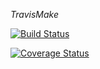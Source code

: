 *TravisMake*

[![Build Status](https://travis-ci.org/jonnyberanekbutforschool/TravisMake.svg?branch=master)](https://travis-ci.org/jonnyberanekbutforschool/TravisMake)

[![Coverage Status](https://coveralls.io/repos/github/jonnyberanekbutforschool/TravisMake/badge.svg)](https://coveralls.io/github/jonnyberanekbutforschool/TravisMake)

